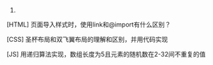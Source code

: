 1. 

[HTML] 页面导入样式时，使用link和@import有什么区别？

[CSS] 圣杯布局和双飞翼布局的理解和区别，并用代码实现

[JS] 用递归算法实现，数组长度为5且元素的随机数在2-32间不重复的值